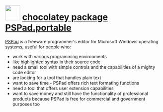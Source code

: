 ﻿# <img src="https://cdn.rawgit.com/turboBasic/Chocolatey-Packages/master/PSPad.portable/icon.png" width="48" height="48"/> [chocolatey package PSPad.portable](https://chocolatey.org/packages/pspad.portable)

[PSPad](http://www.pspad.com/en) is a freeware programmer's editor for Microsoft Windows operating systems, 
useful for people who:

* work with various programming environments
* like highlighted syntax in their source code
* need a small tool with simple controls and the capabilities of a mighty code editor
* are looking for a tool that handles plain text
* want to save time - PSPad offers rich text formating functions
* need a tool that offers user extension capabilities
* want to save money and still have the functionality of professional products because PSPad is free for 
commercial and government purposes too